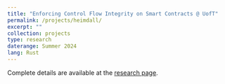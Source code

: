 ```yaml
---
title: "Enforcing Control Flow Integrity on Smart Contracts @ UofT"
permalink: /projects/heimdall/
excerpt: ""
collection: projects
type: research
daterange: Summer 2024
lang: Rust
---
```


Complete details are available at the [research page](/research/heimdall/).
